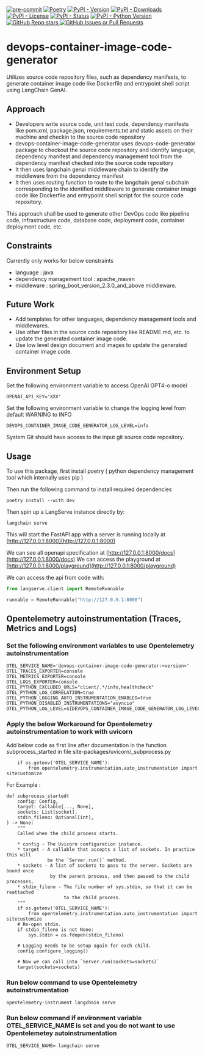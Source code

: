 [![pre-commit](https://img.shields.io/badge/pre--commit-enabled-brightgreen?logo=pre-commit)](https://github.com/pre-commit/pre-commit)
[![Poetry](https://img.shields.io/endpoint?url=https://python-poetry.org/badge/v0.json)](https://python-poetry.org/)
[![PyPI - Version](https://img.shields.io/pypi/v/devops-container-image-code-generator)]()
[![PyPI - Downloads](https://img.shields.io/pypi/dm/devops-container-image-code-generator)](https://pypistats.org/packages/devops-container-image-code-generator)
[![PyPI - License](https://img.shields.io/pypi/l/devops-container-image-code-generator)]()
[![PyPI - Status](https://img.shields.io/pypi/status/devops-container-image-code-generator)]()
[![PyPI - Python Version](https://img.shields.io/pypi/pyversions/devops-container-image-code-generator)]()
[![GitHub Repo stars](https://img.shields.io/github/stars/devops-code-generators/devops-container-image-code-generator)
](https://star-history.com/#devops-code-generators/devops-container-image-code-generator)
[![GitHub Issues or Pull Requests](https://img.shields.io/github/issues/devops-code-generators/devops-container-image-code-generator)](https://github.com/devops-code-generators/devops-container-image-code-generator/issues)

# devops-container-image-code-generator

Utilizes source code repository files, such as dependency manifests, to generate container image code like Dockerfile and entrypoint shell script using LangChain GenAI.

## Approach
- Developers write source code, unit test code, dependency manifests like pom.xml, package.json, requirements.txt and static assets on their machine and checkin to the source code repository
- devops-container-image-code-generator uses devops-code-generator package to checkout the source code repository and identify language, dependency manifest and dependency management tool from the dependency manifest checked into the source code repository
- It then uses langchain genai middleware chain to identify the middleware from the dependency manifest
- It then uses routing function to route to the langchain genai subchain corresponding to the identified middleware to generate container image code like Dockerfile and entrypoint shell script for the source code repository.

This approach shall be used to generate other DevOps code like pipeline code, infrastructure code, database code, deployment code, container deployment code, etc.

## Constraints
Currently only works for below constraints
- language : java
- dependency management tool : apache_maven
- middleware : spring_boot_version_2.3.0_and_above middleware.

## Future Work
- Add templates for other languages, dependency management tools and middlewares.
- Use other files in the source code repository like README.md, etc. to update the generated container image code.
- Use low level design document and images to update the generated container image code.

## Environment Setup

Set the following environment variable to access OpenAI GPT4-o model
```shell
OPENAI_API_KEY='XXX'
```

Set the following environment variable to change the logging level from default WARNING to INFO
```shell
DEVOPS_CONTAINER_IMAGE_CODE_GENERATOR_LOG_LEVEL=info
```

System Git should have access to the input git source code repository.

## Usage

To use this package, first install poetry ( python dependency management tool which internally uses pip )

Then run the following command to install required dependencies

```shell
poetry install --with dev
```

Then spin up a LangServe instance directly by:

```shell
langchain serve
```

This will start the FastAPI app with a server is running locally at
[http://127.0.0.1:8000](http://127.0.0.1:8000)

We can see all openapi specification at [http://127.0.0.1:8000/docs](http://127.0.0.1:8000/docs)
We can access the playground at [http://127.0.0.1:8000/playground](http://127.0.0.1:8000/playground)

We can access the api from code with:

```python
from langserve.client import RemoteRunnable

runnable = RemoteRunnable("http://127.0.0.1:8000")
```

## Opentelemetry autoinstrumentation (Traces, Metrics and Logs)

### Set the following environment variables to use Opentelemetry autoinstrumentation

```shell
OTEL_SERVICE_NAME='devops-container-image-code-generator:<version>'
OTEL_TRACES_EXPORTER=console
OTEL_METRICS_EXPORTER=console
OTEL_LOGS_EXPORTER=console
OTEL_PYTHON_EXCLUDED_URLS="client/.*/info,healthcheck"
OTEL_PYTHON_LOG_CORRELATION=true
OTEL_PYTHON_LOGGING_AUTO_INSTRUMENTATION_ENABLED=true
OTEL_PYTHON_DISABLED_INSTRUMENTATIONS="asyncio"
OTEL_PYTHON_LOG_LEVEL=${DEVOPS_CONTAINER_IMAGE_CODE_GENERATOR_LOG_LEVEL}
```

### Apply the below Workaround for Opentelemetry autoinstrumentation to work with uvicorn

Add below code as first line after documentation in the function subprocess_started in file site-packages/uvicorn/_subprocess.py
```
    if os.getenv('OTEL_SERVICE_NAME'):
        from opentelemetry.instrumentation.auto_instrumentation import sitecustomize
```
For Example :
```
def subprocess_started(
    config: Config,
    target: Callable[..., None],
    sockets: List[socket],
    stdin_fileno: Optional[int],
) -> None:
    """
    Called when the child process starts.

    * config - The Uvicorn configuration instance.
    * target - A callable that accepts a list of sockets. In practice this will
               be the `Server.run()` method.
    * sockets - A list of sockets to pass to the server. Sockets are bound once
                by the parent process, and then passed to the child processes.
    * stdin_fileno - The file number of sys.stdin, so that it can be reattached
                     to the child process.
    """
    if os.getenv('OTEL_SERVICE_NAME'):
        from opentelemetry.instrumentation.auto_instrumentation import sitecustomize
    # Re-open stdin.
    if stdin_fileno is not None:
        sys.stdin = os.fdopen(stdin_fileno)

    # Logging needs to be setup again for each child.
    config.configure_logging()

    # Now we can call into `Server.run(sockets=sockets)`
    target(sockets=sockets)
```

### Run below command to use Opentelemetry autoinstrumentation
```shell
opentelemetry-instrument langchain serve
```

### Run below command if environment variable OTEL_SERVICE_NAME is set and you do not want to use Opentelemetey autoinstrumentation
```shell
OTEL_SERVICE_NAME= langchain serve
```
